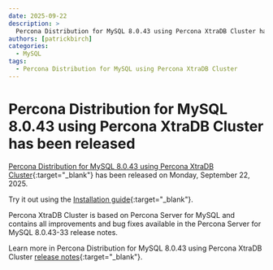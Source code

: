 ```yaml
---
date: 2025-09-22
description: >
  Percona Distribution for MySQL 8.0.43 using Percona XtraDB Cluster has been released on Monday, September 22, 2025.
authors: [patrickbirch]
categories:
  - MySQL
tags:
  - Percona Distribution for MySQL using Percona XtraDB Cluster
---
```


# Percona Distribution for MySQL 8.0.43 using Percona XtraDB Cluster has been released

<!-- more -->

[Percona Distribution for MySQL 8.0.43 using Percona XtraDB Cluster](https://docs.percona.com/percona-distribution-for-mysql/8.0/index.html){:target="_blank"} has been released on Monday, September 22, 2025.

Try it out using the [Installation guide](https://docs.percona.com/percona-distribution-for-mysql/8.0/installing.html){:target="_blank"}.

Percona XtraDB Cluster is based on Percona Server for MySQL and contains all improvements and bug fixes available in the Percona Server for MySQL 8.0.43-33 release notes.

Learn more in Percona Distribution for MySQL 8.0.43 using Percona XtraDB Cluster [release notes](https://docs.percona.com/percona-distribution-for-mysql/8.0/release-notes-pxc-v8.0.43.html){:target="_blank"}.


